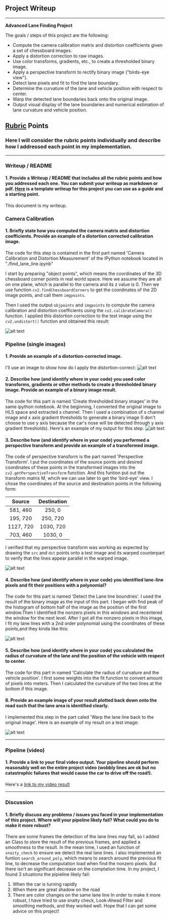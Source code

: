 ## Project Writeup 


---

**Advanced Lane Finding Project**

The goals / steps of this project are the following:

* Compute the camera calibration matrix and distortion coefficients given a set of chessboard images.
* Apply a distortion correction to raw images.
* Use color transforms, gradients, etc., to create a thresholded binary image.
* Apply a perspective transform to rectify binary image ("birds-eye view").
* Detect lane pixels and fit to find the lane boundary.
* Determine the curvature of the lane and vehicle position with respect to center.
* Warp the detected lane boundaries back onto the original image.
* Output visual display of the lane boundaries and numerical estimation of lane curvature and vehicle position.

[//]: # (Image References)

[image1]: ./output_images/undistorted.png "Undistorted"
[image2]: ./test_images/straight_lines1.jpg "Road Transformed"
[image3]: ./output_images/binary_images.png "Binary Example"
[image4]: ./output_images/Perspective_Transform2.png "Warp Example"
[image5]: ./output_images/detect_lane_line.png "Fit Visual"
[image6]: ./output_images/warp_back.png "Output"
[video1]: ./project_video.mp4 "Video"

## [Rubric](https://review.udacity.com/#!/rubrics/571/view) Points

### Here I will consider the rubric points individually and describe how I addressed each point in my implementation.  

---

### Writeup / README

#### 1. Provide a Writeup / README that includes all the rubric points and how you addressed each one.  You can submit your writeup as markdown or pdf.  [Here](https://github.com/udacity/CarND-Advanced-Lane-Lines/blob/master/writeup_template.md) is a template writeup for this project you can use as a guide and a starting point.  

This document is my writeup.

### Camera Calibration

#### 1. Briefly state how you computed the camera matrix and distortion coefficients. Provide an example of a distortion corrected calibration image.

The code for this step is contained in the first part named 'Camera Calibration and Distortion Measurement' of the IPython notebook located in "./find_lane_line.ipynb" 

I start by preparing "object points", which means the coordinates of the 3D chessboard corner points in real world space. Here we assume they are all on one plane, which is parallel to the camera and its z value is 0. Then we use function `cv2.findChessboardCorners` to get the coordinates of the 2D image points, and call them `imgpoints`.  

Then I used the output `objpoints` and `imgpoints` to compute the camera calibration and distortion coefficients using the `cv2.calibrateCamera()` function.  I applied this distortion correction to the test image using the `cv2.undistort()` function and obtained this result: 

![alt text][image1]

### Pipeline (single images)

#### 1. Provide an example of a distortion-corrected image.

I'll use an image to show how do I apply the distortion-correct:
![alt text][image2]

#### 2. Describe how (and identify where in your code) you used color transforms, gradients or other methods to create a thresholded binary image.  Provide an example of a binary image result.

The code for this part is named 'Create thresholded binary images' in the same ipython notebook. At the beginning, I converted the original image to HLS space and extracted s channel. Then I used a combination of s channel image and x axis gradient thresholds to generate a binary image (I don't choose to use y axis because the car's nose will be detected through y axis gradient thresholds).  Here's an example of my output for this step. 
![alt text][image3]

#### 3. Describe how (and identify where in your code) you performed a perspective transform and provide an example of a transformed image.

The code of perspective transform is the part named 'Perspective Transform'. I put the coordinates of the source points and desired coordinates of these points in the transformed images into the  `cv2.getPerspectiveTransform` function. And this funtion put out the transform matrix M, whcih we can use later to get the 'bird-eye' view. I chose the coordinates of the source and destination points in the following form:

| Source        | Destination   | 
|:-------------:|:-------------:| 
| 581, 460      | 250, 0        | 
| 195, 720      | 250, 720      |
| 1127, 720     | 1030, 720     |
| 703, 460      | 1030, 0       |

I verified that my perspective transform was working as expected by drawing the `src` and `dst` points onto a test image and its warped counterpart to verify that the lines appear parallel in the warped image.

![alt text][image4]

#### 4. Describe how (and identify where in your code) you identified lane-line pixels and fit their positions with a polynomial?

The code for this part is named 'Detect the Lane line boundries'. I used the result of the binary image as the input of this part. I began with find peak of the histogram of bottom half of the image as the position of the first window.Then I identified the nonzero pixels in this windows and recentered the window for the next level. After I got all the nonzero pixels in this image, I fit my lane lines with a 2nd order polynomial using the coordinates of these points,and they kinda like this:

![alt text][image5]

#### 5. Describe how (and identify where in your code) you calculated the radius of curvature of the lane and the position of the vehicle with respect to center.

The code for this part in named 'Calculate the radius of curvature and the vehicle position'. I first some weights into the fit function to convert amount of pixels into meters. Then I calculated the curvature of the two lines at the bottom if this image.

#### 6. Provide an example image of your result plotted back down onto the road such that the lane area is identified clearly.

I implemented this step in the part caled 'Warp the lane line back to the original image'.  Here is an example of my result on a test image:

![alt text][image6]

---

### Pipeline (video)

#### 1. Provide a link to your final video output.  Your pipeline should perform reasonably well on the entire project video (wobbly lines are ok but no catastrophic failures that would cause the car to drive off the road!).

Here's a [link to my video result](./P4_video_final.mp4)

---

### Discussion

#### 1. Briefly discuss any problems / issues you faced in your implementation of this project.  Where will your pipeline likely fail?  What could you do to make it more robust?

There are some frames the detection of the lane lines may fail, so I added an Class to store the result of the previous frames, and applied a smoothness to the result. In the mean time, I used an function of `snaity_check` to ensure we detect the real lane lines. I also implemented an funtion `search_around_poly`, which means to search around the previous fit line, to decrease the computation load when find the nonzero pixels. But there isn't an significant decrease on the comptation time. 
In my project, I found 3 situations the pipieline likely fail:
1. When the car is turning rapidly
2. When there are great shadow on the road
3. There are color changes on the same lane line
In order to make it more robust, I have tried to use snaity check, Look-Ahead Filter and smoothing methods, and they worked well.
Hope that I can get some advice on this project!
